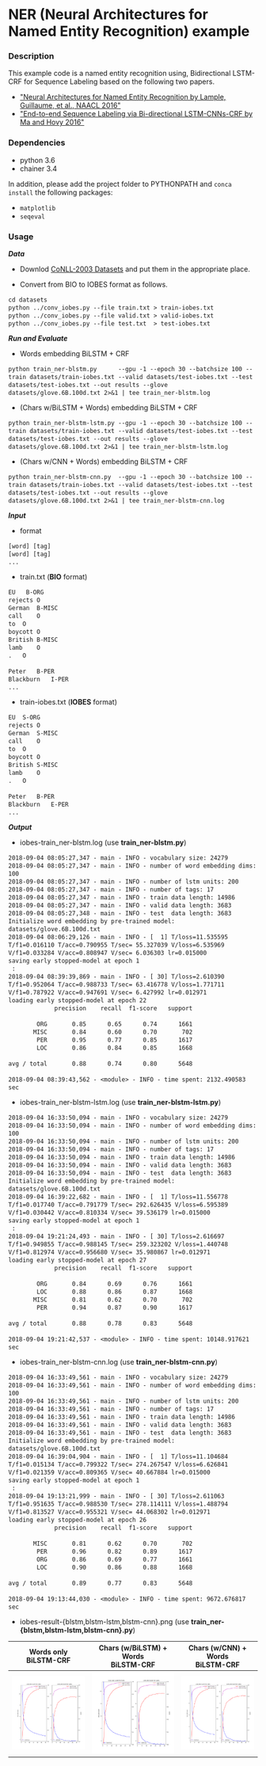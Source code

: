 # NER (Neural Architectures for Named Entity Recognition) example

### Description

This example code is a named entity recognition using, Bidirectional LSTM-CRF for Sequence Labeling based on the following two papers.
- ["Neural Architectures for Named Entity Recognition by Lample, Guillaume, et al., NAACL 2016"](https://arxiv.org/abs/1603.01360)
- ["End-to-end Sequence Labeling via Bi-directional LSTM-CNNs-CRF by Ma and Hovy 2016"](https://arxiv.org/abs/1603.01354)

### Dependencies
- python 3.6
- chainer 3.4

In addition, please add the project folder to PYTHONPATH and `conca install` the following packages:
- `matplotlib`
- `seqeval`

### Usage ###

***Data***

  - Downlod [CoNLL-2003 Datasets](https://www.clips.uantwerpen.be/conll2003/ner/) and put them in the appropriate place.

  - Convert from BIO to IOBES format as follows.

```
cd datasets
python ../conv_iobes.py --file train.txt > train-iobes.txt
python ../conv_iobes.py --file valid.txt > valid-iobes.txt
python ../conv_iobes.py --file test.txt  > test-iobes.txt 
```


***Run and Evaluate***

- Words embedding BiLSTM + CRF

```
python train_ner-blstm.py      --gpu -1 --epoch 30 --batchsize 100 --train datasets/train-iobes.txt --valid datasets/test-iobes.txt --test datasets/test-iobes.txt --out results --glove datasets/glove.6B.100d.txt 2>&1 | tee train_ner-blstm.log     
```

- (Chars w/BiLSTM + Words) embedding BiLSTM + CRF
```
python train_ner-blstm-lstm.py --gpu -1 --epoch 30 --batchsize 100 --train datasets/train-iobes.txt --valid datasets/test-iobes.txt --test datasets/test-iobes.txt --out results --glove datasets/glove.6B.100d.txt 2>&1 | tee train_ner-blstm-lstm.log
```

- (Chars w/CNN + Words) embedding BiLSTM + CRF
```
python train_ner-blstm-cnn.py  --gpu -1 --epoch 30 --batchsize 100 --train datasets/train-iobes.txt --valid datasets/test-iobes.txt --test datasets/test-iobes.txt --out results --glove datasets/glove.6B.100d.txt 2>&1 | tee train_ner-blstm-cnn.log 
```

***Input***

- format
```
[word] [tag]
[word] [tag]
...
```

- train.txt  (**BIO** format)
```
EU   B-ORG
rejects O
German  B-MISC
call    O
to  O
boycott O
British B-MISC
lamb    O
.   O

Peter   B-PER
Blackburn   I-PER
...
```

- train-iobes.txt  (**IOBES** format)
```
EU	S-ORG
rejects	O
German	S-MISC
call	O
to	O
boycott	O
British	S-MISC
lamb	O
.	O

Peter	B-PER
Blackburn	E-PER
...
```

***Output***

- iobes-train_ner-blstm.log (use **train_ner-blstm.py**)
```
2018-09-04 08:05:27,347 - main - INFO - vocabulary size: 24279
2018-09-04 08:05:27,347 - main - INFO - number of word embedding dims: 100
2018-09-04 08:05:27,347 - main - INFO - number of lstm units: 200
2018-09-04 08:05:27,347 - main - INFO - number of tags: 17
2018-09-04 08:05:27,347 - main - INFO - train data length: 14986
2018-09-04 08:05:27,347 - main - INFO - valid data length: 3683
2018-09-04 08:05:27,348 - main - INFO - test  data length: 3683
Initialize word embedding by pre-trained model: datasets/glove.6B.100d.txt
2018-09-04 08:06:29,126 - main - INFO - [  1] T/loss=11.535595 T/f1=0.016110 T/acc=0.790955 T/sec= 55.327039 V/loss=6.535969 V/f1=0.033284 V/acc=0.808947 V/sec= 6.036303 lr=0.015000
saving early stopped-model at epoch 1
 :
2018-09-04 08:39:39,869 - main - INFO - [ 30] T/loss=2.610390 T/f1=0.952064 T/acc=0.988733 T/sec= 63.416778 V/loss=1.771711 V/f1=0.787922 V/acc=0.947691 V/sec= 6.427992 lr=0.012971
loading early stopped-model at epoch 22
             precision    recall  f1-score   support

        ORG       0.85      0.65      0.74      1661
       MISC       0.84      0.60      0.70       702
        PER       0.95      0.77      0.85      1617
        LOC       0.86      0.84      0.85      1668

avg / total       0.88      0.74      0.80      5648

2018-09-04 08:39:43,562 - <module> - INFO - time spent: 2132.490583 sec
```

- iobes-train_ner-blstm-lstm.log (use **train_ner-blstm-lstm.py**)
```
2018-09-04 16:33:50,094 - main - INFO - vocabulary size: 24279
2018-09-04 16:33:50,094 - main - INFO - number of word embedding dims: 100
2018-09-04 16:33:50,094 - main - INFO - number of lstm units: 200
2018-09-04 16:33:50,094 - main - INFO - number of tags: 17
2018-09-04 16:33:50,094 - main - INFO - train data length: 14986
2018-09-04 16:33:50,094 - main - INFO - valid data length: 3683
2018-09-04 16:33:50,094 - main - INFO - test  data length: 3683
Initialize word embedding by pre-trained model: datasets/glove.6B.100d.txt
2018-09-04 16:39:22,682 - main - INFO - [  1] T/loss=11.556778 T/f1=0.017740 T/acc=0.791779 T/sec= 292.626435 V/loss=6.595389 V/f1=0.030442 V/acc=0.810334 V/sec= 39.536179 lr=0.015000
saving early stopped-model at epoch 1
 :
2018-09-04 19:21:24,493 - main - INFO - [ 30] T/loss=2.616697 T/f1=0.949855 T/acc=0.988145 T/sec= 259.323202 V/loss=1.440748 V/f1=0.812974 V/acc=0.956680 V/sec= 35.980867 lr=0.012971
loading early stopped-model at epoch 27
             precision    recall  f1-score   support

        ORG       0.84      0.69      0.76      1661
        LOC       0.88      0.86      0.87      1668
       MISC       0.81      0.62      0.70       702
        PER       0.94      0.87      0.90      1617

avg / total       0.88      0.78      0.83      5648

2018-09-04 19:21:42,537 - <module> - INFO - time spent: 10148.917621 sec
```

- iobes-train_ner-blstm-cnn.log (use **train_ner-blstm-cnn.py**)
```
2018-09-04 16:33:49,561 - main - INFO - vocabulary size: 24279
2018-09-04 16:33:49,561 - main - INFO - number of word embedding dims: 100
2018-09-04 16:33:49,561 - main - INFO - number of lstm units: 200
2018-09-04 16:33:49,561 - main - INFO - number of tags: 17
2018-09-04 16:33:49,561 - main - INFO - train data length: 14986
2018-09-04 16:33:49,561 - main - INFO - valid data length: 3683
2018-09-04 16:33:49,561 - main - INFO - test  data length: 3683
Initialize word embedding by pre-trained model: datasets/glove.6B.100d.txt
2018-09-04 16:39:04,904 - main - INFO - [  1] T/loss=11.104684 T/f1=0.015134 T/acc=0.799322 T/sec= 274.267547 V/loss=6.626841 V/f1=0.021359 V/acc=0.809365 V/sec= 40.667884 lr=0.015000
saving early stopped-model at epoch 1
 :
2018-09-04 19:13:21,999 - main - INFO - [ 30] T/loss=2.611063 T/f1=0.951635 T/acc=0.988530 T/sec= 278.114111 V/loss=1.488794 V/f1=0.813527 V/acc=0.955321 V/sec= 44.068302 lr=0.012971
loading early stopped-model at epoch 26
             precision    recall  f1-score   support

       MISC       0.81      0.62      0.70       702
        PER       0.96      0.82      0.89      1617
        ORG       0.86      0.69      0.77      1661
        LOC       0.90      0.86      0.88      1668

avg / total       0.89      0.77      0.83      5648

2018-09-04 19:13:44,030 - <module> - INFO - time spent: 9672.676817 sec
```

- iobes-result-{blstm,blstm-lstm,blstm-cnn}.png (use **train_ner-{blstm,blstm-lstm,blstm-cnn}.py**)

|Words only<br>BiLSTM-CRF|Chars (w/BiLSTM) + Words<br>BiLSTM-CRF|Chars (w/CNN) + Words<br>BiLSTM-CRF|
|---|---|---|
|![blstm](results/iobes-result-blstm.png "blstm")|![blstm-lstm](results/iobes-result-blstm-lstm.png "blstm-lstm")|![blstm-cnn](results/iobes-result-blstm-cnn.png "blstm-cnn")|
